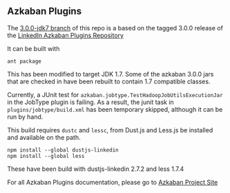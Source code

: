 ## Azkaban Plugins

The [3.0.0-jdk7 branch](https://github.com/drewfarris/azkaban-plugins/tree/3.0.0-jdk7)
of this repo is a based on the tagged 3.0.0 release of the
[LinkedIn Azkaban Plugins Repository](https://github.com/azkaban/azkaban-plugins/tree/3.0.0)

It can be built with

```
ant package
```

This has been modified to target JDK 1.7. Some of the azkaban 3.0.0 jars that are
checked in have been rebuilt to contain 1.7 compatible classes.

Currently, a JUnit test for `azkaban.jobtype.TestHadoopJobUtilsExecutionJar` in
the JobType plugin is failing. As a result, the junit task in
`plugins/jobtype/build.xml` has been temporary skipped, although it can be run
by hand.

This build requires `dustc` and `lessc`, from Dust.js and Less.js be installed
and available on the path. 

```
npm install --global dustjs-linkedin
npm install --global less
```

These have been build with dustjs-linkedin 2.7.2 and less 1.7.4

For all Azkaban Plugins documentation, please go to 
[Azkaban Project Site](https://azkaban.github.io/)

